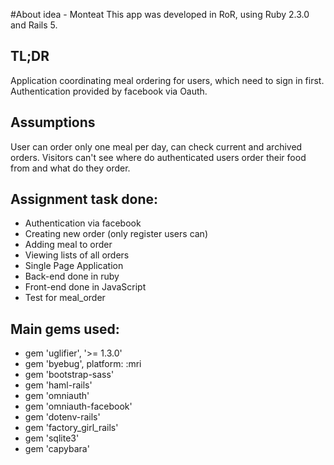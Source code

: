 #About idea - Monteat
This app was developed in RoR, using Ruby 2.3.0 and Rails 5.

## TL;DR
Application coordinating meal ordering for users, which need to sign in first. Authentication provided by facebook via Oauth.

## Assumptions
User can order only one meal per day, can check  current and archived orders.
Visitors can't see where do authenticated users order their food from and what do they order.

## Assignment task done:
* Authentication via facebook
* Creating new order (only register users can)
* Adding meal to order
* Viewing lists of all orders
* Single Page Application
* Back-end done in ruby
* Front-end done in JavaScript
* Test for meal_order

## Main gems used:
* gem 'uglifier', '>= 1.3.0'
* gem 'byebug', platform: :mri
* gem 'bootstrap-sass'
* gem 'haml-rails'
* gem 'omniauth'
* gem 'omniauth-facebook'
* gem 'dotenv-rails'
* gem 'factory_girl_rails'
* gem 'sqlite3'
* gem 'capybara'
